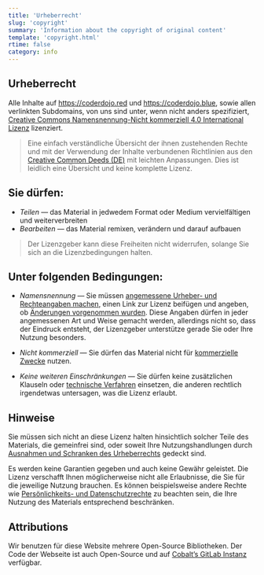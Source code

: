 ```yaml
---
title: 'Urheberrecht'
slug: 'copyright'
summary: 'Information about the copyright of original content'
template: 'copyright.html'
rtime: false
category: info
---
```


## Urheberrecht

Alle Inhalte auf <https://coderdojo.red> und <https://coderdojo.blue>, sowie allen verlinkten Subdomains, von uns sind
unter, wenn nicht anders spezifiziert,
[Creative Commons Namensnennung-Nicht kommerziell 4.0 International Lizenz](https://creativecommons.org/licenses/by-nc/4.0/)
lizenziert.

> Eine einfach verständliche Übersicht der ihnen zustehenden Rechte und mit der Verwendung der Inhalte verbundenen
> Richtlinien aus den [Creative Common Deeds (DE)](https://creativecommons.org/licenses/by-nc/4.0/deed.de) mit leichten
> Anpassungen. Dies ist leidlich eine Übersicht und keine komplette Lizenz.

## Sie dürfen:

-   _Teilen_ — das Material in jedwedem Format oder Medium vervielfältigen und weiterverbreiten
-   _Bearbeiten_ — das Material remixen, verändern und darauf aufbauen

> Der Lizenzgeber kann diese Freiheiten nicht widerrufen, solange Sie sich an die Lizenzbedingungen halten.

## Unter folgenden Bedingungen:

-   _Namensnennung_ — Sie müssen
    [angemessene Urheber- und Rechteangaben machen](https://wiki.creativecommons.org/License_Versions#Detailed_attribution_comparison_chart),
    einen Link zur Lizenz beifügen und angeben, ob
    [Änderungen vorgenommen wurden](https://wiki.creativecommons.org/Best_practices_for_attribution#This_is_a_good_attribution_for_material_you_modified_slightly).
    Diese Angaben dürfen in jeder angemessenen Art und Weise gemacht werden, allerdings nicht so, dass der Eindruck
    entsteht, der Lizenzgeber unterstütze gerade Sie oder Ihre Nutzung besonders.

-   _Nicht kommerziell_ — Sie dürfen das Material nicht für
    [kommerzielle Zwecke](https://creativecommons.org/faq/#does-my-use-violate-the-noncommercial-clause-of-the-licenses)
    nutzen.

-   _Keine weiteren Einschränkungen_ — Sie dürfen keine zusätzlichen Klauseln oder
    [technische Verfahren](https://wiki.creativecommons.org/License_Versions#Application_of_effective_technological_measures_by_users_of_CC-licensed_works_prohibited)
    einsetzen, die anderen rechtlich irgendetwas untersagen, was die Lizenz erlaubt.

## Hinweise

Sie müssen sich nicht an diese Lizenz halten hinsichtlich solcher Teile des Materials, die gemeinfrei sind, oder soweit
Ihre Nutzungshandlungen durch
[Ausnahmen und Schranken des Urheberrechts](https://creativecommons.org/faq/#do-creative-commons-licenses-affect-exceptions-and-limitations-to-copyright-such-as-fair-dealing-and-fair-use)
gedeckt sind.

Es werden keine Garantien gegeben und auch keine Gewähr geleistet. Die Lizenz verschafft Ihnen möglicherweise nicht alle
Erlaubnisse, die Sie für die jeweilige Nutzung brauchen. Es können beispielsweise andere Rechte wie
[Persönlichkeits- und Datenschutzrechte](https://wiki.creativecommons.org/Considerations_for_licensors_and_licensees) zu
beachten sein, die Ihre Nutzung des Materials entsprechend beschränken.

## Attributions

Wir benutzen für diese Website mehrere Open-Source Bibliotheken. Der Code der Webseite ist auch Open-Source und auf
[Cobalt’s GitLab Instanz](https://gitlab.cobalt.rocks/coderdojo) verfügbar.
